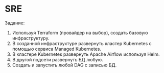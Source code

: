 # SRE
Задание:
1. Используя Terraform (провайдер на выбор), создать базовую инфраструктуру.
2. В созданной инфраструктуре развернуть кластер Kubernetes с помощью сервиса Managed Kubernetes.
3. В кластере Kubernetes развернуть Apache Airflow используя Helm.
4. В другой подсети развернуть БД любую.
5. Создать и запустить любой DAG с записью БД.

